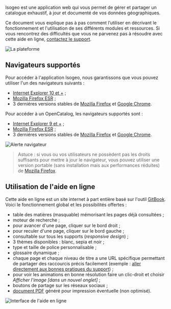 Isogeo est une application web qui vous permet de gérer et partager un catalogue exhaustif, à jour et documenté de vos données géographiques.

Ce document vous explique pas à pas comment l’utiliser en décrivant le fonctionnement et l'utilisation de ses différents modules et ressources. Si vous rencontrez des difficultés que vous ne parvenez pas à résoudre avec cette aide en ligne, [contactez le support](support/README.html).

![La plateforme](/fr/images/offer_schema_platform_modAPI.png "Modules et ressources de la plateforme Isogeo")

## Navigateurs supportés

Pour accéder à l'application Isogeo, nous garantissons que vous pouvez utiliser l'un des navigateurs suivants :

* [Internet Explorer 10 et +](http://windows.microsoft.com/fr-fr/internet-explorer/download-ie) ;
* [Mozilla Firefox ESR](https://www.mozilla.org/en-US/firefox/organizations/faq/) ;
* 3 derniéres versions stables de [Mozilla Firefox](https://www.mozilla.org/fr/firefox) et [Google Chrome](https://www.google.fr/chrome/browser/desktop/).

Pour accéder à un OpenCatalog, les navigateurs supportés sont :

* [Internet Explorer 9 et +](http://windows.microsoft.com/fr-fr/internet-explorer/download-ie) ;
* [Mozilla Firefox ESR](https://www.mozilla.org/en-US/firefox/organizations/faq/) ;
* 3 derniéres versions stables de [Mozilla Firefox](https://www.mozilla.org/fr/firefox) et [Google Chrome](https://www.google.fr/chrome/browser/desktop/).


![Alerte navigateur](/fr/images/OC_browser_alert.png "Message qui s'affiche en cas de navigateur non supporté")

> Astuce : si vous ou vos utilisateurs ne possèdent pas les droits suffisants pour mettre à jour le navigateur, vous pouvez utiliser une version portable (sans installation mais aux performances réduites) de [Mozilla Firefox](http://portableapps.com/apps/internet/firefox_portable/localization).


## Utilisation de l'aide en ligne

Cette aide en ligne est un site internet à part entière basé sur l'outil [GitBook](https://www.gitbook.com/). Voici le fonctionnement global et les possibilités offertes :

* table des matières (masquable) mémorisant les pages déjà consultées ;
* moteur de recherche ;
* pour avancer d'une page, cliquer sur le bord droit ;
* pour reculer d'une page, cliquer sur le bord gauche ;
* consultable sur tous les supports (*responsive design*) ;
* 3 thèmes disponibles : blanc, sepia et noir ;
* type et taille de police personnalisable ;
* glossaire dynamique ;
* chaque page et chaque niveau de titre a une URL spécifique permettant de partager des raccourcis précis facilement (exemple : [aller directement aux bonnes pratiques du support](/fr/support/README.html#bonnes-pratiques)) ;
* pour voir les animations en bonne résolution faire un clic-droit et choisir *Afficher l'image [dans un nouvel onglet]* ;
* boutons de partage sur les réseaux sociaux ;
* [document PDF](/fr/index.pdf) généré pour impression éventuelle (non optimisé).

![Interface de l'aide en ligne](/fr/images/GitBook_help.png "Utiliser GitBook")

